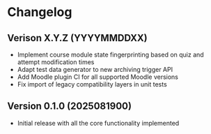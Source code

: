 # Changelog

## Verison X.Y.Z (YYYYMMDDXX)

- Implement course module state fingerprinting based on quiz and attempt modification times
- Adapt test data generator to new archiving trigger API
- Add Moodle plugin CI for all supported Moodle versions
- Fix import of legacy compatibility layers in unit tests


## Version 0.1.0 (2025081900)

- Initial release with all the core functionality implemented

